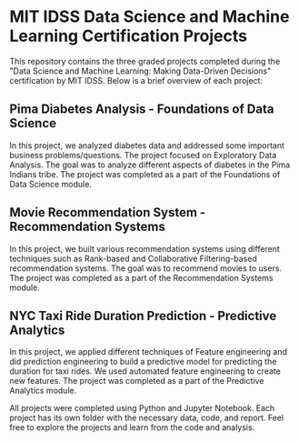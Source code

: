 <!DOCTYPE html>
<html> 
  <body>
    <h1>MIT IDSS Data Science and Machine Learning Certification Projects</h1>
    <p>This repository contains the three graded projects completed during the "Data Science and Machine Learning: Making Data-Driven Decisions" certification by MIT IDSS. Below is a brief overview of each project:</p>
    
 <h2>Pima Diabetes Analysis - Foundations of Data Science</h2>
<p>In this project, we analyzed diabetes data and addressed some important business problems/questions. The project focused on Exploratory Data Analysis. The goal was to analyze different aspects of diabetes in the Pima Indians tribe. The project was completed as a part of the Foundations of Data Science module.</p>

<h2>Movie Recommendation System - Recommendation Systems</h2>
<p>In this project, we built various recommendation systems using different techniques such as Rank-based and Collaborative Filtering-based recommendation systems. The goal was to recommend movies to users. The project was completed as a part of the Recommendation Systems module.</p>

<h2>NYC Taxi Ride Duration Prediction - Predictive Analytics</h2>
<p>In this project, we applied different techniques of Feature engineering and did prediction engineering to build a predictive model for predicting the duration for taxi rides. We used automated feature engineering to create new features. The project was completed as a part of the Predictive Analytics module.</p>

<p>All projects were completed using Python and Jupyter Notebook. Each project has its own folder with the necessary data, code, and report. Feel free to explore the projects and learn from the code and analysis.</p>
  </body>
</html>




